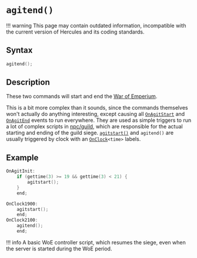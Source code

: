 # `agitend()`

!!! warning
	This page may contain outdated information, incompatible with the current version of Hercules and its coding standards.

## Syntax

```c
agitend();
```

## Description
These two commands will start and end the [War of Emperium](../../war-of-emperium.md).

This is a bit more complex than it sounds, since the commands themselves won't actually do anything interesting, except causing all [`OnAgitStart`](../events/OnAgitStart.md) and [`OnAgitEnd`](../events/OnAgitEnd.md) events to run everywhere. They are used as simple triggers to run a lot of complex scripts in [npc/guild](https://github.com/HerculesWS/Hercules/tree/stable/npc/guild), which are responsible for the actual starting and ending of the guild siege. [`agitstart()`](agitstart.md) and `agitend()` are usually triggered by clock with an [`OnClock`](../events/OnClock.md)`<time>` labels.

## Example

```c
OnAgitInit:
	if (gettime(3) >= 19 && gettime(3) < 21) {
		agitstart();
	}
	end;

OnClock1900:
	agitstart();
	end;
OnClock2100:
	agitend();
	end;
```

!!! info
	A basic WoE controller script, which resumes the siege, even when the server is started during the WoE period.
